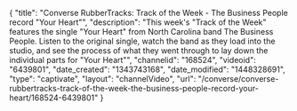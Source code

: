 {
    "title": "Converse RubberTracks: Track of the Week - The Business People record \"Your Heart\"",
    "description": "This week's \"Track of the Week\" features the single \"Your Heart\" from North Carolina band The Business People. Listen to the original single, watch the band as they load into the studio, and see the process of what they went through to lay down the individual parts for \"Your Heart\"",
    "channelid": "168524",
    "videoid": "6439801",
    "date_created": "1343743168",
    "date_modified": "1448328691",
    "type": "captivate",
    "layout": "channelVideo",
    "url": "\/converse\/converse-rubbertracks-track-of-the-week-the-business-people-record-your-heart\/168524-6439801"
}
